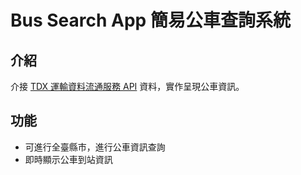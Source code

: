 # Bus Search App 簡易公車查詢系統

## 介紹
介接 [TDX 運輸資料流通服務 API](https://tdx.transportdata.tw/) 資料，實作呈現公車資訊。

## 功能
- 可進行全臺縣市，進行公車資訊查詢
- 即時顯示公車到站資訊